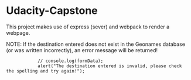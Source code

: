 # Udacity-Capstone

This project makes use of express (sever) and webpack to render a webpage. 

NOTE: If the destination entered does not exist in the Geonames database (or was written incorrectly), an error message will be returned!

                // console.log(formData);
                alert("The destination entered is invalid, please check the spelling and try again!");